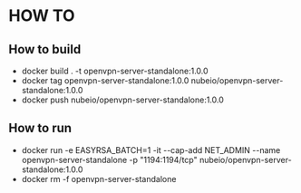 # HOW TO

## How to build

- docker build . -t openvpn-server-standalone:1.0.0
- docker tag openvpn-server-standalone:1.0.0 nubeio/openvpn-server-standalone:1.0.0
- docker push nubeio/openvpn-server-standalone:1.0.0

## How to run

- docker run -e EASYRSA_BATCH=1 -it --cap-add NET_ADMIN --name openvpn-server-standalone -p "1194:1194/tcp" nubeio/openvpn-server-standalone:1.0.0
- docker rm -f openvpn-server-standalone